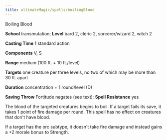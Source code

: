 ```yaml
---
title: ultimateMagic/spells/boilingBlood
---
```

Boiling Blood

**School** transmutation; **Level** bard 2, cleric 2, sorcerer/wizard 2, witch 2

**Casting Time** 1 standard action

**Components** V, S

**Range** medium (100 ft. + 10 ft./level)

**Targets** one creature per three levels, no two of which may be more than 30 ft. apart

**Duration** concentration + 1 round/level (D)

**Saving Throw** Fortitude negates (see text); **Spell Resistance** yes

The blood of the targeted creatures begins to boil. If a target fails its save, it takes 1 point of fire damage per round. This spell has no effect on creatures that don't have blood.

If a target has the orc subtype, it doesn't take fire damage and instead gains a +2 morale bonus to Strength.

